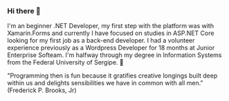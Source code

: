 ### Hi there 👋

I'm an beginner .NET Developer, my first step with the platform was with Xamarin.Forms and currently I have focused on studies in ASP.NET Core looking for my first job as a back-end developer. I had a volunteer experience previously as a Wordpress Developer for 18 months at Junior Enterprise Softeam. I'm halfway through my degree in Information Systems from the Federal University of Sergipe. 🚀 


"Programming then is fun because it gratifies creative longings built deep within us and delights sensibilities we have in common with all men." 
(Frederick P. Brooks, Jr)
